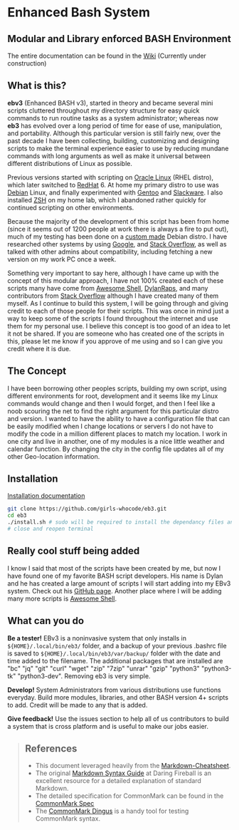# Enhanced Bash System

## Modular and Library enforced BASH Environment

The entire documentation can be found in the [Wiki](../../wiki/Home) (Currently under construction)

## What is this?

**ebv3** (Enhanced BASH v3), started in theory and became several mini scripts cluttered throughout my directory structure for easy quick commands to run routine tasks as a system administrator; whereas now **eb3** has evolved over a long period of time for ease of use, manipulation, and portability. Although this particular version is still fairly new, over the past decade I have been collecting, building, customizing and designing scripts to make the terminal experience easier to use by reducing mundane commands with long arguments as well as make it universal between different distributions of Linux as possible.

Previous versions started with scripting on [Oracle Linux](https://www.oracle.com/linux/) (RHEL distro), which later switched to [RedHat](https://www.redhat.com/) 6. At home my primary distro to use was [Debian](https://www.debian.org/) Linux, and finally experimented with [Gentoo](https://www.gentoo.org/) and [Slackware](https://www.slackware.com/). I also installed [ZSH](https://zsh.sourceforge.net/) on my home lab, which I abandoned rather quickly for continued scripting on other environments.

Because the majority of the development of this script has been from home (since it seems out of 1200 people at work there is always a fire to put out), much of my testing has been done on a [custom made](https://www.linuxfromscratch.org/) Debian distro. I have researched other systems by using [Google](https://www.google.com/), and [Stack Overflow](https://www.stackoverflow.com/), as well as talked with other admins about compatibility, including fetching a new version on my work PC once a week.

Something very important to say here, although I have came up with the concept of this modular approach, I have not 100% created each of these scripts many have come from [Awesome Shell](https://github.com/alebcay/awesome-shell), [DylanRaps](https://github.com/dylanaraps), and many contributors from [Stack Overflow](https://www.stackoverflow.com/) although I have created many of them myself. As I continue to build this system, I will be going through and giving credit to each of those people for their scripts. This was once in mind just a way to keep some of the scripts I found throughout the internet and use them for my personal use. I believe this concept is too good of an idea to let it not be shared. If you are someone who has created one of the scripts in this, please let me know if you approve of me using and so I can give you credit where it is due.

## The Concept

I have been borrowing other peoples scripts, building my own script, using different environments for root, development and it seems like my Linux commands would change and then I would forget, and then I feel like a noob scouring the net to find the right argument for this particular distro and version. I wanted to have the ability to have a configuration file that can be easily modified when I change locations or servers I do not have to modify the code in a million different places to match my location. I work in one city and live in another, one of my modules is a nice little weather and calendar function. By changing the city in the config file updates all of my other Geo-location information.

## Installation

[Installation documentation](../../wiki/Installation)

```sh
git clone https://github.com/girls-whocode/eb3.git
cd eb3
./install.sh # sudo will be required to install the dependancy files and update the package lists
# close and reopen terminal
```

## Really cool stuff being added

I know I said that most of the scripts have been created by me, but now I have found one of my favorite BASH script developers. His name is Dylan and he has created
a large amount of scripts I will start adding into my EBv3 system. Check out his [GitHub page](https://github.com/dylanaraps). Another place where I will be adding many more scripts is [Awesome Shell](https://github.com/alebcay/awesome-shell).

## What can you do

**Be a tester!** EBv3 is a noninvasive system that only installs in ```${HOME}/.local/bin/eb3/``` folder, and a backup of your previous .bashrc file is saved to ```${HOME}/.local/bin/eb3/var/backup/``` folder with the date and time added to the filename. The additional packages that are installed are "bc" "jq" "git" "curl" "wget" "zip" "7zip" "unrar" "gzip" "python3" "python3-tk" "python3-dev". Removing eb3 is very simple.

**Develop!** System Administrators from various distributions use functions everyday. Build more modules, libraries, and other BASH version 4+ scripts to add. Credit will be made to any that is added.

**Give feedback!** Use the issues section to help all of us contributors to build a system that is cross platform and is useful to make our jobs easier.

> ## References
>
> - This document leveraged heavily from the [Markdown-Cheatsheet](https://github.com/adam-p/markdown-here/wiki/Markdown-Cheatsheet).
> - The original [Markdown Syntax Guide](https://daringfireball.net/projects/markdown/syntax) at Daring Fireball is an excellent resource for a detailed explanation of standard Markdown.
> - The detailed specification for CommonMark can be found in the [CommonMark Spec](https://spec.commonmark.org/current/)
> - The [CommonMark Dingus](https://try.commonmark.org) is a handy tool for testing CommonMark syntax.
>
